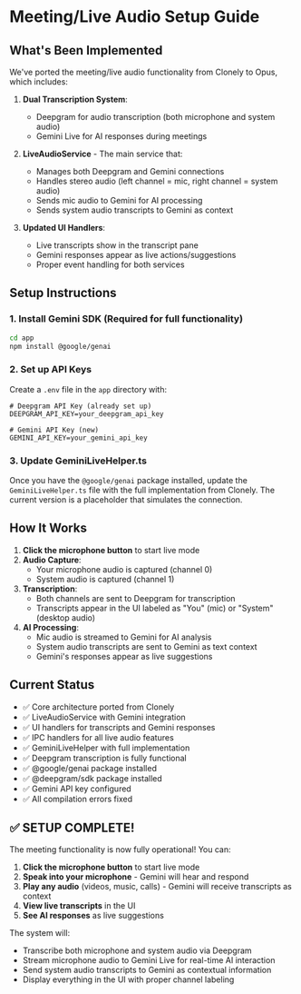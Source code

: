 # Meeting/Live Audio Setup Guide

## What's Been Implemented

We've ported the meeting/live audio functionality from Clonely to Opus, which includes:

1. **Dual Transcription System**:
   - Deepgram for audio transcription (both microphone and system audio)
   - Gemini Live for AI responses during meetings

2. **LiveAudioService** - The main service that:
   - Manages both Deepgram and Gemini connections
   - Handles stereo audio (left channel = mic, right channel = system audio)
   - Sends mic audio to Gemini for AI processing
   - Sends system audio transcripts to Gemini as context

3. **Updated UI Handlers**:
   - Live transcripts show in the transcript pane
   - Gemini responses appear as live actions/suggestions
   - Proper event handling for both services

## Setup Instructions

### 1. Install Gemini SDK (Required for full functionality)

```bash
cd app
npm install @google/genai
```

### 2. Set up API Keys

Create a `.env` file in the `app` directory with:

```env
# Deepgram API Key (already set up)
DEEPGRAM_API_KEY=your_deepgram_api_key

# Gemini API Key (new)
GEMINI_API_KEY=your_gemini_api_key
```

### 3. Update GeminiLiveHelper.ts

Once you have the `@google/genai` package installed, update the `GeminiLiveHelper.ts` file with the full implementation from Clonely. The current version is a placeholder that simulates the connection.

## How It Works

1. **Click the microphone button** to start live mode
2. **Audio Capture**: 
   - Your microphone audio is captured (channel 0)
   - System audio is captured (channel 1)
3. **Transcription**: 
   - Both channels are sent to Deepgram for transcription
   - Transcripts appear in the UI labeled as "You" (mic) or "System" (desktop audio)
4. **AI Processing**:
   - Mic audio is streamed to Gemini for AI analysis
   - System audio transcripts are sent to Gemini as text context
   - Gemini's responses appear as live suggestions

## Current Status

- ✅ Core architecture ported from Clonely
- ✅ LiveAudioService with Gemini integration
- ✅ UI handlers for transcripts and Gemini responses
- ✅ IPC handlers for all live audio features
- ✅ GeminiLiveHelper with full implementation
- ✅ Deepgram transcription is fully functional
- ✅ @google/genai package installed
- ✅ @deepgram/sdk package installed
- ✅ Gemini API key configured
- ✅ All compilation errors fixed

## ✅ SETUP COMPLETE!

The meeting functionality is now fully operational! You can:

1. **Click the microphone button** to start live mode
2. **Speak into your microphone** - Gemini will hear and respond
3. **Play any audio** (videos, music, calls) - Gemini will receive transcripts as context
4. **View live transcripts** in the UI
5. **See AI responses** as live suggestions

The system will:
- Transcribe both microphone and system audio via Deepgram
- Stream microphone audio to Gemini Live for real-time AI interaction
- Send system audio transcripts to Gemini as contextual information
- Display everything in the UI with proper channel labeling 
